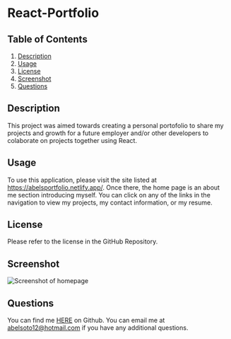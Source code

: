 # React-Portfolio

## Table of Contents
1. [Description](#description)
2. [Usage](#usage)
3. [License](#license)
4. [Screenshot](#screenshot)
5. [Questions](#questions)

## Description
This project was aimed towards creating a personal portofolio to share my projects and growth for a future employer and/or other developers to colaborate on projects together using React.

## Usage 
To use this application, please visit the site listed at https://abelsportfolio.netlify.app/. Once there, the home page is an about me section introducing myself. You can click on any of the links in the navigation to view my projects, my contact information, or my resume. 

## License 
Please refer to the license in the GitHub Repository.

## Screenshot 

![Screenshot of homepage](homepage.png)

## Questions 
You can find me [HERE](https://github.com/asoto225) on Github.
You can email me at abelsoto12@hotmail.com if you have any additional questions.